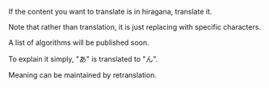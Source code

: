 If the content you want to translate is in hiragana, translate it.

Note that rather than translation, it is just replacing with specific characters.

A list of algorithms will be published soon.

To explain it simply, "あ" is translated to "ん".

Meaning can be maintained by retranslation.